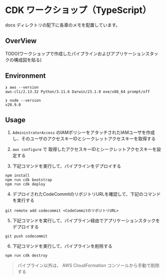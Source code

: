 # CDK ワークショップ（TypeScript）

docs ディレクトリの配下に各章のメモを配置しています。

## OverView

TODO(ワークショップで作成したパイプラインおよびアプリケーションスタックの構成図を貼る)

## Environment

```shell
❯ aws --version
aws-cli/2.13.32 Python/3.11.6 Darwin/23.1.0 exe/x86_64 prompt/off

❯ node --version
v20.9.0
```

## Usage

1. `AdministratorAccess` のIAMポリシーをアタッチされたIAMユーザを作成し、そのユーザのアクセスキーIDとシークレットアクセスキーを取得する

2. `aws configure` で 取得したアクセスキーIDとシークレットアクセスキーを設定する

3. 下記コマンドを実行して、パイプラインをデプロイする

```shell
npm install
npm run cdk bootstrap
npm run cdk deploy
```

4. デプロイされたCodeCommitのリポジトリURLを確認して、下記のコマンドを実行する

```shell
git remote add codecommit <CodeCommitのリポジトリURL>
```

5. 下記コマンドを実行して、パイプライン経由でアプリケーションスタックをデプロイする

```shell
git push codecommit
```

6. 下記コマンドを実行して、パイプラインを削除する

```shell
npm run cdk destroy
```

> パイプライン以外は、 AWS CloudFormation コンソールから手動で削除する